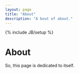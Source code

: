 ```yaml
---
layout: page
title: "About"
description: "A bout of about."
---
```

{% include JB/setup %}

About
=====

So, this page is dedicated to itself.
